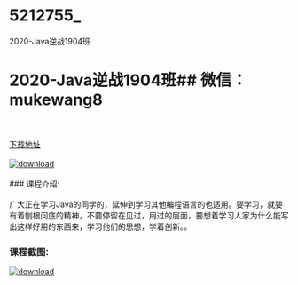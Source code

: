 # 5212755_
2020-Java逆战1904班
# 2020-Java逆战1904班## 微信：mukewang8
<br/></br>[下载地址](http://www.36tz.cn/article/5212755 "下载地址")
<br/></br>[![download](http://36tz.cn/muke_img/2020_05_2-18-300x189.png "下载地址")](http://www.36tz.cn/article/5212755 "下载地址")
<br/></br>### 课程介绍:<br/></br>广大正在学习Java的同学的，延伸到学习其他编程语言的也适用。要学习，就要有着刨根问底的精神，不要停留在见过，用过的层面，要想着学习人家为什么能写出这样好用的东西来，学习他们的思想，学着创新。。

### 课程截图:
[![download](http://36tz.cn/muke_img/2020_05_1-18.png "下载地址")](http://www.36tz.cn/article/5212755 "下载地址")
